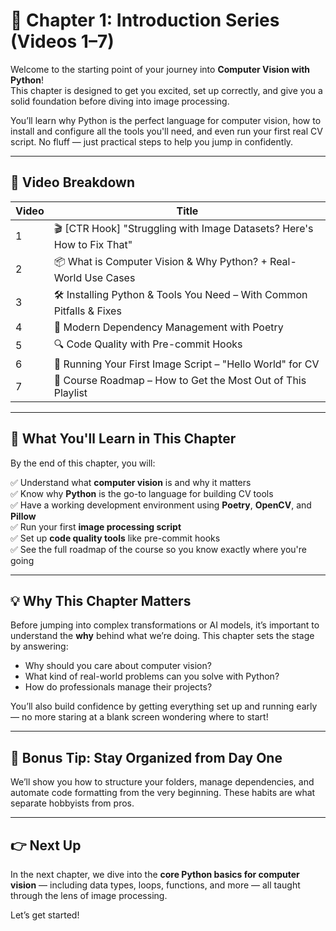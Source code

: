 # 🔹 Chapter 1: Introduction Series (Videos 1–7)

Welcome to the starting point of your journey into **Computer Vision with Python**!  
This chapter is designed to get you excited, set up correctly, and give you a solid foundation before diving into image processing.

You’ll learn why Python is the perfect language for computer vision, how to install and configure all the tools you'll need, and even run your first real CV script. No fluff — just practical steps to help you jump in confidently.

---

## 🎥 Video Breakdown

| Video | Title                                                                   |
| ----- | ----------------------------------------------------------------------- |
| 1     | 🎬 [CTR Hook] "Struggling with Image Datasets? Here's How to Fix That"   |
| 2     | 📦 What is Computer Vision & Why Python? + Real-World Use Cases         |
| 3     | 🛠️ Installing Python & Tools You Need – With Common Pitfalls & Fixes   |
| 4     | 🎵 Modern Dependency Management with Poetry                             |
| 5     | 🔍 Code Quality with Pre-commit Hooks                                   |
| 6     | 🧪 Running Your First Image Script – "Hello World" for CV               |
| 7     | 🧭 Course Roadmap – How to Get the Most Out of This Playlist            |

---

## 🎯 What You'll Learn in This Chapter

By the end of this chapter, you will:

✅ Understand what **computer vision** is and why it matters  
✅ Know why **Python** is the go-to language for building CV tools  
✅ Have a working development environment using **Poetry**, **OpenCV**, and **Pillow**  
✅ Run your first **image processing script**  
✅ Set up **code quality tools** like pre-commit hooks  
✅ See the full roadmap of the course so you know exactly where you're going  

---

## 💡 Why This Chapter Matters

Before jumping into complex transformations or AI models, it’s important to understand the **why** behind what we’re doing. This chapter sets the stage by answering:

- Why should you care about computer vision?
- What kind of real-world problems can you solve with Python?
- How do professionals manage their projects?

You’ll also build confidence by getting everything set up and running early — no more staring at a blank screen wondering where to start!

---

## 🚀 Bonus Tip: Stay Organized from Day One

We’ll show you how to structure your folders, manage dependencies, and automate code formatting from the very beginning. These habits are what separate hobbyists from pros.

---

## 👉 Next Up

In the next chapter, we dive into the **core Python basics for computer vision** — including data types, loops, functions, and more — all taught through the lens of image processing.

Let’s get started!